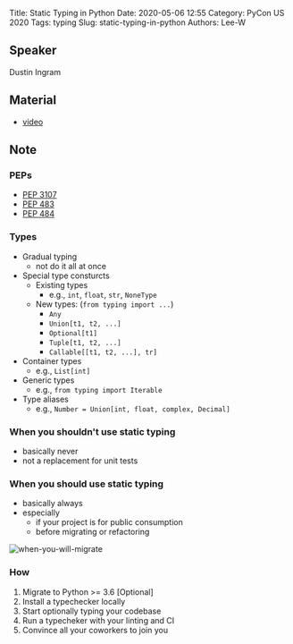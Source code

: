 Title: Static Typing in Python
Date: 2020-05-06 12:55
Category: PyCon US 2020
Tags: typing
Slug: static-typing-in-python
Authors: Lee-W

## Speaker
Dustin Ingram

## Material
* [video](https://www.youtube.com/watch?v=ST33zDM9vOE&feature=youtu.be)

## Note

### PEPs
* [PEP 3107](https://www.python.org/dev/peps/pep-3107/)
* [PEP 483](https://www.python.org/dev/peps/pep-0483/)
* [PEP 484](https://www.python.org/dev/peps/pep-0484/)

### Types
* Gradual typing
    * not do it all at once
* Special type consturcts
    * Existing types
        * e.g., `int`, `float`, `str`, `NoneType`
    * New types: (`from typing import ...`)
        * `Any`
        * `Union[t1, t2, ...]`
        * `Optional[t1]`
        * `Tuple[t1, t2, ...]`
        * `Callable[[t1, t2, ...], tr]`
* Container types
    * e.g., `List[int]`
* Generic types
    * e.g., `from typing import Iterable`
* Type aliases
    * e.g., `Number = Union[int, float, complex, Decimal]`

### When you shouldn't use static typing
* basically never
* not a replacement for unit tests

### When you should use static typing
* basically always
* especially
    * if your project is for public consumption
    * before migrating or refactoring

![when-you-will-migrate]({static}/images/post-images/static-typing-in-python/when-you-will-migrate.jpg)

### How
1. Migrate to Python >= 3.6 [Optional]
2. Install a typechecker locally
3. Start optionally typing your codebase
4. Run a typecheker with your linting and CI
5. Convince all your coworkers to join you
